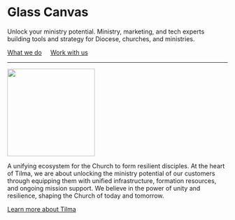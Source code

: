 # Glass Canvas

Unlock your ministry potential. Ministry, marketing, and tech experts building tools and strategy for Diocese, churches, and ministries.

[What we do](https://www.glasscanvas.io/about)&nbsp;&nbsp;&nbsp;&nbsp;&nbsp;[Work with us](https://www.glasscanvas.io/careers)

---

<img src="https://assets-global.website-files.com/6021aadfd309954cdb509f92/63064d0add203c04c9e3f45f_logo-update.png" width="200" />

A unifying ecosystem for the Church to form resilient disciples.
At the heart of Tilma, we are about unlocking the ministry potential of our customers through equipping them with unified infrastructure, formation resources, and ongoing mission support. We believe in the power of unity and resilience, shaping the Church of today and tomorrow.

[Learn more about Tilma](https://tilmaplatform.com/)
